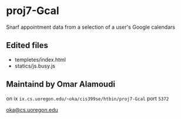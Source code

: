 # proj7-Gcal
Snarf appointment data from a selection of a user's Google calendars 

## Edited files
* templetes/index.html
* statics/js.busy.js



## Maintaind by Omar Alamoudi
on ix `ix.cs.uoregon.edu/~oka/cis399se/htbin/proj7-Gcal`
port `5372`

oka@cs.uoregon.edu
